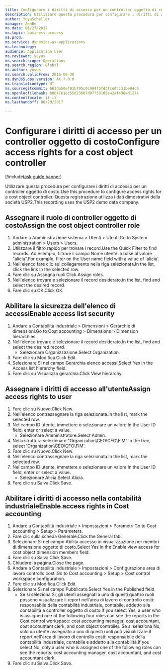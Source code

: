 ```yaml
--- 
title: Configurare i diritti di accesso per un controller oggetto di costo
description: Utilizzare questa procedura per configurare i diritti di accesso per un controller oggetto di costo.
author: YuyuScheller
manager: AnnBe
ms.date: 06/27/2017
ms.topic: business-process
ms.prod: 
ms.service: dynamics-ax-applications
ms.technology: 
audience: Application User
ms.reviewer: yuyus
ms.search.scope: Operations
ms.search.region: Global
ms.author: yuyus
ms.search.validFrom: 2016-06-30
ms.dyn365.ops.version: AX 7.0.0
ms.translationtype: HT
ms.sourcegitcommit: 663da58ef01b705c0c984fbfd3fce8bc31be04c6
ms.openlocfilehash: b0647e1ec55d23607d07f38105e42af498ad1174
ms.contentlocale: it-it
ms.lasthandoff: 08/29/2017

---
```

# <a name="configure-access-rights-for-a-cost-object-controller"></a><span data-ttu-id="a32e8-103">Configurare i diritti di accesso per un controller oggetto di costo</span><span class="sxs-lookup"><span data-stu-id="a32e8-103">Configure access rights for a cost object controller</span></span>

[!include[task guide banner](../../includes/task-guide-banner.md)]

<span data-ttu-id="a32e8-104">Utilizzare questa procedura per configurare i diritti di accesso per un controller oggetto di costo.</span><span class="sxs-lookup"><span data-stu-id="a32e8-104">Use this procedure to configure access rights for a cost object controller.</span></span> <span data-ttu-id="a32e8-105">Questa registrazione utilizza i dati dimostrativi della società USP2.</span><span class="sxs-lookup"><span data-stu-id="a32e8-105">This recording uses the USP2 demo data company.</span></span>


## <a name="assign-the-cost-object-controller-role"></a><span data-ttu-id="a32e8-106">Assegnare il ruolo di controller oggetto di costo</span><span class="sxs-lookup"><span data-stu-id="a32e8-106">Assign the cost object controller role</span></span>
1. <span data-ttu-id="a32e8-107">Andare a Amministrazione sistema > Utenti > Utenti.</span><span class="sxs-lookup"><span data-stu-id="a32e8-107">Go to System administration > Users > Users.</span></span>
2. <span data-ttu-id="a32e8-108">Utilizzare il filtro rapido per trovare i record.</span><span class="sxs-lookup"><span data-stu-id="a32e8-108">Use the Quick Filter to find records.</span></span> <span data-ttu-id="a32e8-109">Ad esempio, filtrare il campo Nome utente in base al valore "alicia".</span><span class="sxs-lookup"><span data-stu-id="a32e8-109">For example, filter on the User name field with a value of 'alicia'.</span></span>
3. <span data-ttu-id="a32e8-110">Nell'elenco fare clic sul collegamento nella riga selezionata.</span><span class="sxs-lookup"><span data-stu-id="a32e8-110">In the list, click the link in the selected row.</span></span>
4. <span data-ttu-id="a32e8-111">Fare clic su Assegna ruoli.</span><span class="sxs-lookup"><span data-stu-id="a32e8-111">Click Assign roles.</span></span>
5. <span data-ttu-id="a32e8-112">Nell'elenco trovare e selezionare il record desiderato.</span><span class="sxs-lookup"><span data-stu-id="a32e8-112">In the list, find and select the desired record.</span></span>
6. <span data-ttu-id="a32e8-113">Fare clic su OK.</span><span class="sxs-lookup"><span data-stu-id="a32e8-113">Click OK.</span></span>

## <a name="enable-access-list-security"></a><span data-ttu-id="a32e8-114">Abilitare la sicurezza dell'elenco di accessi</span><span class="sxs-lookup"><span data-stu-id="a32e8-114">Enable access list security</span></span>
1. <span data-ttu-id="a32e8-115">Andare a Contabilità industriale > Dimensioni > Gerarchie di dimensioni.</span><span class="sxs-lookup"><span data-stu-id="a32e8-115">Go to Cost accounting > Dimensions > Dimension hierarchies.</span></span>
2. <span data-ttu-id="a32e8-116">Nell'elenco trovare e selezionare il record desiderato.</span><span class="sxs-lookup"><span data-stu-id="a32e8-116">In the list, find and select the desired record.</span></span>
    * <span data-ttu-id="a32e8-117">Selezionare Organizzazione.</span><span class="sxs-lookup"><span data-stu-id="a32e8-117">Select Organization.</span></span>  
3. <span data-ttu-id="a32e8-118">Fare clic su Modifica.</span><span class="sxs-lookup"><span data-stu-id="a32e8-118">Click Edit.</span></span>
4. <span data-ttu-id="a32e8-119">Selezionare Sì nel campo Gerarchia elenco accessi.</span><span class="sxs-lookup"><span data-stu-id="a32e8-119">Select Yes in the Access list hierarchy field.</span></span>
5. <span data-ttu-id="a32e8-120">Fare clic su Visualizza gerarchia.</span><span class="sxs-lookup"><span data-stu-id="a32e8-120">Click View hierarchy.</span></span>

## <a name="assign-access-rights-to-user"></a><span data-ttu-id="a32e8-121">Assegnare i diritti di accesso all'utente</span><span class="sxs-lookup"><span data-stu-id="a32e8-121">Assign access rights to user</span></span>
1. <span data-ttu-id="a32e8-122">Fare clic su Nuovo.</span><span class="sxs-lookup"><span data-stu-id="a32e8-122">Click New.</span></span>
2. <span data-ttu-id="a32e8-123">Nell'elenco contrassegnare la riga selezionata.</span><span class="sxs-lookup"><span data-stu-id="a32e8-123">In the list, mark the selected row.</span></span>
3. <span data-ttu-id="a32e8-124">Nel campo ID utente, immettere o selezionare un valore.</span><span class="sxs-lookup"><span data-stu-id="a32e8-124">In the User ID field, enter or select a value.</span></span>
    * <span data-ttu-id="a32e8-125">Selezionare Amministratore.</span><span class="sxs-lookup"><span data-stu-id="a32e8-125">Select Admin.</span></span>  
4. <span data-ttu-id="a32e8-126">Nella struttura selezionare "Organization\CEO\CFO\FIM".</span><span class="sxs-lookup"><span data-stu-id="a32e8-126">In the tree, select 'Organization\CEO\CFO\FIM'.</span></span>
5. <span data-ttu-id="a32e8-127">Fare clic su Nuovo.</span><span class="sxs-lookup"><span data-stu-id="a32e8-127">Click New.</span></span>
6. <span data-ttu-id="a32e8-128">Nell'elenco contrassegnare la riga selezionata.</span><span class="sxs-lookup"><span data-stu-id="a32e8-128">In the list, mark the selected row.</span></span>
7. <span data-ttu-id="a32e8-129">Nel campo ID utente, immettere o selezionare un valore.</span><span class="sxs-lookup"><span data-stu-id="a32e8-129">In the User ID field, enter or select a value.</span></span>
    * <span data-ttu-id="a32e8-130">Selezionare Alicia.</span><span class="sxs-lookup"><span data-stu-id="a32e8-130">Select Alicia.</span></span>  
8. <span data-ttu-id="a32e8-131">Fare clic su Salva.</span><span class="sxs-lookup"><span data-stu-id="a32e8-131">Click Save.</span></span>

## <a name="enable-access-rights-in-cost-accounting"></a><span data-ttu-id="a32e8-132">Abilitare i diritti di accesso nella contabilità industriale</span><span class="sxs-lookup"><span data-stu-id="a32e8-132">Enable access rights in Cost accounting</span></span>
1. <span data-ttu-id="a32e8-133">Andare a Contabilità industriale > Impostazioni > Parametri.</span><span class="sxs-lookup"><span data-stu-id="a32e8-133">Go to Cost accounting > Setup > Parameters.</span></span>
2. <span data-ttu-id="a32e8-134">Fare clic sulla scheda Generale.</span><span class="sxs-lookup"><span data-stu-id="a32e8-134">Click the General tab.</span></span>
3. <span data-ttu-id="a32e8-135">Selezionare Sì nel campo Abilita accesso in visualizzazione per membri di dimensione oggetto di costo.</span><span class="sxs-lookup"><span data-stu-id="a32e8-135">Select Yes in the Enable view access for cost object dimension members field.</span></span>
4. <span data-ttu-id="a32e8-136">Fare clic su Salva.</span><span class="sxs-lookup"><span data-stu-id="a32e8-136">Click Save.</span></span>
5. <span data-ttu-id="a32e8-137">Chiudere la pagina.</span><span class="sxs-lookup"><span data-stu-id="a32e8-137">Close the page.</span></span>
6. <span data-ttu-id="a32e8-138">Andare a Contabilità industriale > Impostazioni > Configurazione area di lavoro controllo costi.</span><span class="sxs-lookup"><span data-stu-id="a32e8-138">Go to Cost accounting > Setup > Cost control workspace configuration.</span></span>
7. <span data-ttu-id="a32e8-139">Fare clic su Modifica.</span><span class="sxs-lookup"><span data-stu-id="a32e8-139">Click Edit.</span></span>
8. <span data-ttu-id="a32e8-140">Selezionare Sì nel campo Pubblicato.</span><span class="sxs-lookup"><span data-stu-id="a32e8-140">Select Yes in the Published field.</span></span>
    * <span data-ttu-id="a32e8-141">Se si seleziona Sì, gli utenti assegnati a uno di questi quattro ruoli possono visualizzare il report nell'area di lavoro di controllo costi: responsabile della contabilità industriale, contabile, addetto alla contabilità e controller oggetto di costo.</span><span class="sxs-lookup"><span data-stu-id="a32e8-141">If you select Yes, a user who is assigned one of the following four roles can see the reports in the Cost control workspace: cost accounting manager, cost accountant, cost accountant clerk, and cost object controller.</span></span> <span data-ttu-id="a32e8-142">Se si seleziona No, solo un utente assegnato a uno di questi ruoli può visualizzare il report nell'area di lavoro di controllo costi: responsabile della contabilità industriale, contabile e addetto alla contabilità.</span><span class="sxs-lookup"><span data-stu-id="a32e8-142">If you select No, only a user who is assigned one of the following roles can see the reports: cost accounting manager, cost accountant, and cost accountant clerk.</span></span>    
9. <span data-ttu-id="a32e8-143">Fare clic su Salva.</span><span class="sxs-lookup"><span data-stu-id="a32e8-143">Click Save.</span></span>


